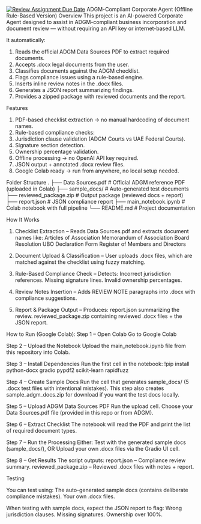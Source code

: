 [![Review Assignment Due Date](https://classroom.github.com/assets/deadline-readme-button-22041afd0340ce965d47ae6ef1cefeee28c7c493a6346c4f15d667ab976d596c.svg)](https://classroom.github.com/a/vgbm4cZ0)
ADGM-Compliant Corporate Agent (Offline Rule-Based Version)
Overview
This project is an AI-powered Corporate Agent designed to assist in ADGM-compliant business incorporation and document review — without requiring an API key or internet-based LLM.

It automatically:
1. Reads the official ADGM Data Sources PDF to extract required documents.
2. Accepts .docx legal documents from the user.
3. Classifies documents against the ADGM checklist.
4. Flags compliance issues using a rule-based engine.
5. Inserts inline review notes in the .docx files.
6. Generates a JSON report summarizing findings.
7. Provides a zipped package with reviewed documents and the report.

Features
1. PDF-based checklist extraction → no manual hardcoding of document names.
2. Rule-based compliance checks:
3. Jurisdiction clause validation (ADGM Courts vs UAE Federal Courts).
4. Signature section detection.
5. Ownership percentage validation.
6. Offline processing → no OpenAI API key required.
7. JSON output + annotated .docx review files.
8. Google Colab ready → run from anywhere, no local setup needed.

Folder Structure
.
├── Data Sources.pdf               # Official ADGM reference PDF (uploaded in Colab)
├── sample_docs/                   # Auto-generated test documents
├── reviewed_package.zip           # Output package (reviewed docs + report)
├── report.json                    # JSON compliance report
├── main_notebook.ipynb            # Colab notebook with full pipeline
└── README.md                      # Project documentation

How It Works

1. Checklist Extraction – Reads Data Sources.pdf and extracts document names like:
      Articles of Association
      Memorandum of Association
      Board Resolution
      UBO Declaration Form
      Register of Members and Directors

2. Document Upload & Classification – User uploads .docx files, which are matched against the checklist using fuzzy matching.

3. Rule-Based Compliance Check – Detects:
      Incorrect jurisdiction references.
      Missing signature lines.
      Invalid ownership percentages.

4. Review Notes Insertion – Adds REVIEW NOTE paragraphs into .docx with compliance suggestions.

5. Report & Package Output – Produces:
      report.json summarizing the review.
      reviewed_package.zip containing reviewed .docx files + the JSON report.

How to Run (Google Colab):
Step 1 – Open Colab
    Go to Google Colab

Step 2 – Upload the Notebook
    Upload the main_notebook.ipynb file from this repository into Colab.

Step 3 – Install Dependencies
    Run the first cell in the notebook:
      !pip install python-docx gradio pypdf2 scikit-learn rapidfuzz

Step 4 – Create Sample Docs
    Run the cell that generates sample_docs/ (5 .docx test files with intentional mistakes).
    This step also creates sample_adgm_docs.zip for download if you want the test docs locally.

Step 5 – Upload ADGM Data Sources PDF
    Run the upload cell.
    Choose your Data Sources.pdf file (provided in this repo or from ADGM).

Step 6 – Extract Checklist
    The notebook will read the PDF and print the list of required document types.

Step 7 – Run the Processing
    Either:
      Test with the generated sample docs (sample_docs/), OR
      Upload your own .docx files via the Gradio UI cell.

Step 8 – Get Results
    The script outputs:
        report.json – Compliance review summary.
        reviewed_package.zip – Reviewed .docx files with notes + report.

Testing

You can test using:
    The auto-generated sample docs (contains deliberate compliance mistakes).
    Your own .docx files.

When testing with sample docs, expect the JSON report to flag:
    Wrong jurisdiction clauses.
    Missing signatures.
    Ownership over 100%.


